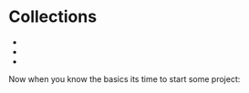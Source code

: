 # Collections

- [](List.md)  
- [](Set.md)  
- [](Map.md)

Now when you know the basics its time to start some project: 
[](Coding.md)